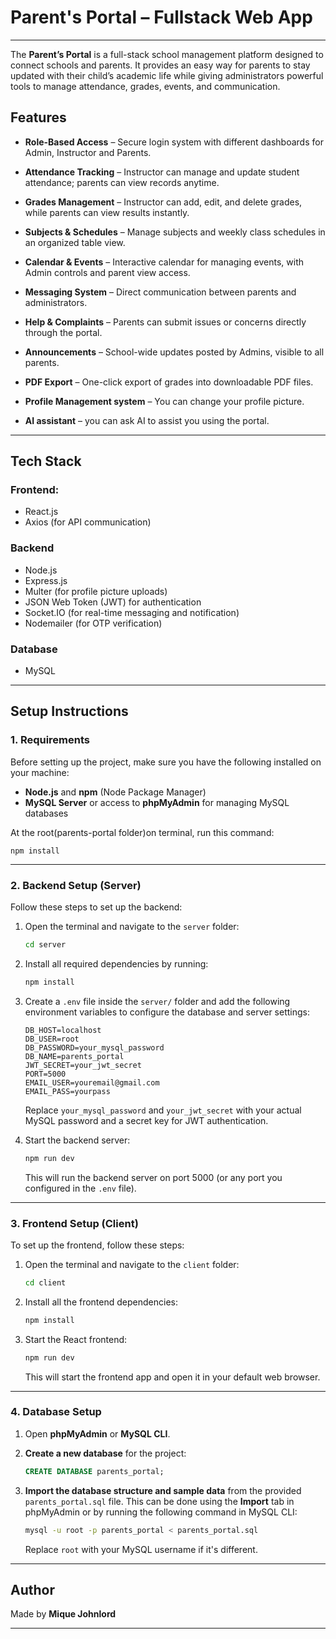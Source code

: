 # Parent's Portal – Fullstack Web App


---


The **Parent’s Portal** is a full-stack school management platform designed to connect schools and parents. It provides an easy way for parents to stay updated with their child’s academic life while giving administrators powerful tools to manage attendance, grades, events, and communication.  

##  Features

- **Role-Based Access** – Secure login system with different dashboards for Admin, Instructor and Parents.  
- **Attendance Tracking** – Instructor can manage and update student attendance; parents can view records anytime.  
- **Grades Management** – Instructor can add, edit, and delete grades, while parents can view results instantly.  
- **Subjects & Schedules** – Manage subjects and weekly class schedules in an organized table view.  
- **Calendar & Events** – Interactive calendar for managing events, with Admin controls and parent view access.  
- **Messaging System** – Direct communication between parents and administrators.  
- **Help & Complaints** – Parents can submit issues or concerns directly through the portal.  
- **Announcements** – School-wide updates posted by Admins, visible to all parents.  
- **PDF Export** – One-click export of grades into downloadable PDF files.  
- **Profile Management system** – You can change your profile picture.  

- **AI assistant** – you can ask AI to assist you using the portal.  

---

## Tech Stack

### Frontend:

- React.js
- Axios (for API communication)

### Backend
- Node.js
- Express.js
- Multer (for profile picture uploads)
- JSON Web Token (JWT) for authentication
- Socket.IO (for real-time messaging and notification)
- Nodemailer (for OTP verification)

### Database
- MySQL

---

## Setup Instructions

### 1. Requirements
Before setting up the project, make sure you have the following installed on your machine:
- **Node.js** and **npm** (Node Package Manager)
- **MySQL Server** or access to **phpMyAdmin** for managing MySQL databases

At the root(parents-portal folder)on terminal, run this command:

    
    npm install
    
---


### 2. Backend Setup (Server)

Follow these steps to set up the backend:

1. Open the terminal and navigate to the `server` folder:

    ```bash
    cd server
    ```

2. Install all required dependencies by running:

    ```bash
    npm install
    ```

3. Create a `.env` file inside the `server/` folder and add the following environment variables to configure the database and server settings:

    ```env
    DB_HOST=localhost
    DB_USER=root
    DB_PASSWORD=your_mysql_password
    DB_NAME=parents_portal
    JWT_SECRET=your_jwt_secret
    PORT=5000
    EMAIL_USER=youremail@gmail.com
    EMAIL_PASS=yourpass
    ```

    Replace `your_mysql_password` and `your_jwt_secret` with your actual MySQL password and a secret key for JWT authentication.

4. Start the backend server:

    ```bash
    npm run dev
    ```

    This will run the backend server on port 5000 (or any port you configured in the `.env` file).

---

### 3. Frontend Setup (Client)

To set up the frontend, follow these steps:

1. Open the terminal and navigate to the `client` folder:

    ```bash
    cd client
    ```

2. Install all the frontend dependencies:

    ```bash
    npm install
    ```

3. Start the React frontend:

    ```bash
    npm run dev
    ```

    This will start the frontend app and open it in your default web browser.

---

### 4. Database Setup

1. Open **phpMyAdmin** or **MySQL CLI**.
2. **Create a new database** for the project:

    ```sql
    CREATE DATABASE parents_portal;
    ```

3. **Import the database structure and sample data** from the provided `parents_portal.sql` file. This can be done using the **Import** tab in phpMyAdmin or by running the following command in MySQL CLI:

    ```bash
    mysql -u root -p parents_portal < parents_portal.sql
    ```

    Replace `root` with your MySQL username if it's different.

---

## Author

Made by **Mique Johnlord** 

---




